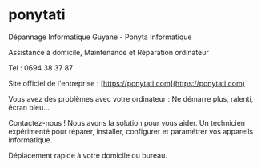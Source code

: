 # ponytati
Dépannage Informatique Guyane - Ponyta Informatique

Assistance à domicile, Maintenance et Réparation ordinateur

Tel : 0694 38 37 87

Site officiel de l'entreprise : [https://ponytati.com](https://ponytati.com)

Vous avez des problèmes avec votre ordinateur :
Ne démarre plus, ralenti, écran bleu...

Contactez-nous ! Nous avons la solution pour vous aider.
Un technicien expérimenté pour réparer, installer, configurer et paramétrer vos appareils informatique.

Déplacement rapide à votre domicile ou bureau.
